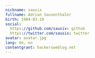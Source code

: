 ```yaml
---
nickname: sausix
fullname: Adrian Sausenthaler
birth: 1984-03-19
social:
  https://github.com/sausix: github
  https://twitter.com/sausix: twitter
avatar: avatar.jpg
lang: de, en
contentgrant: hackersweblog.net
---
```

